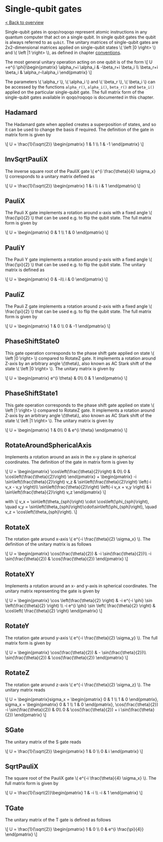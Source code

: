 # Single-qubit gates

[< Back to overview](intro.md)

Single-qubit gates in qoqo/roqoqo represent atomic instructions in any quantum computer that act on a single qubit. In single qubit gates the qubit is always referred to as `qubit`.  The unitary matrices of single-qubit gates are 2x2-dimensional matrices applied on single-qubit states  \\( \left \|0 \right> \\) and  \\( \left \|1 \right> \\), as defined in chapter [conventions](../conventions.md). 

The most general unitary operation acting on one qubit is of the form 
\\[ 
 U =e^{i \phi}\begin{pmatrix}
 \alpha_r+i \alpha_i & -\beta_r+i \beta_i \\\\
 \beta_r+i \beta_i & \alpha_r-i\alpha_i
 \end{pmatrix}
 \\]

The parameters \\( \alpha_r \\), \\( \alpha_i \\) and  \\( \beta_r \\), \\( \beta_i \\) can be accessed by the functions `alpha_r()`, `alpha_i()`, `beta_r()` and `beta_i()` applied on the particular single-qubit gate. The full matrix form of the single-qubit gates available in qoqo/roqoqo is documented in this chapter.

## Hadamard

The Hadamard gate when applied creates a superposition of states, and so it can be used to change the basis if required. The definition of the gate in matrix form is given by

\\[
 U = \frac{1}{\sqrt{2}} \begin{pmatrix}
 1 & 1 \\\\
  1 & -1
 \end{pmatrix}
\\]

## InvSqrtPauliX

The inverse square root of the PauliX gate  \\( e^{i \frac{\theta}{4} \sigma_x} \\) corresponds to a unitary matrix defined as

\\[
 U = \frac{1}{\sqrt{2}} \begin{pmatrix}
 1 & i \\\\
  i & 1
 \end{pmatrix}
\\]

## PauliX

The Pauli X gate implements a rotation around x-axis with a fixed angle \\( \frac{\pi}{2} \\) that can be used e.g. to flip the qubit state. The full matrix form is given by 

\\[
 U = \begin{pmatrix}
 0 & 1 \\\\
 1 & 0
 \end{pmatrix}
\\]

## PauliY

The Pauli Y gate implements a rotation around y-axis with a fixed angle \\( \frac{\pi}{2} \\) that can be used e.g. to flip the qubit state. The unitary matrix is defined as

\\[
 U = \begin{pmatrix}
 0 & -i\\\\
 i & 0
 \end{pmatrix}
\\]

## PauliZ

The Pauli Z gate implements a rotation around z-axis with a fixed angle \\( \frac{\pi}{2} \\) that can be used e.g. to flip the qubit state. The full matrix form is given by

\\[
 U = \begin{pmatrix}
 1 & 0 \\\\
 0 & -1
 \end{pmatrix}
\\]

## PhaseShiftState0

This gate operation corresponds to the phase shift gate applied on state \\( \left \|0 \right> \\) compared to RotateZ gate. It implements a rotation around Z-axis by an arbitrary angle \\(\theta\\), also known as AC Stark shift of the state \\( \left \|0 \right> \\). The unitary matrix is given by

\\[
 U = \begin{pmatrix}
 e^{i \theta} & 0\\\\
  0 & 1
 \end{pmatrix}
\\]

## PhaseShiftState1

This gate operation corresponds to the phase shift gate applied on state \\( \left \|1 \right> \\) compared to RotateZ gate. It implements a rotation around Z-axis by an arbitrary angle \\(\theta\\), also known as AC Stark shift of the state \\( \left \|1 \right> \\). The unitary matrix is given by

\\[
 U = \begin{pmatrix}
  1 & 0\\\\
  0 & e^{i \theta}
 \end{pmatrix}
\\]

## RotateAroundSphericalAxis

Implements a rotation around an axis in the x-y plane in spherical coordinates. The definition of the gate in matrix form is given by

\\[
 U = \begin{pmatrix}
 \cos\left(\frac{\theta}{2}\right) & 0\\\\
 0 & \cos\left(\frac{\theta}{2}\right)
 \end{pmatrix}
 \+ \begin{pmatrix}
 -i \sin\left(\frac{\theta}{2}\right) v_z  &  \sin\left(\frac{\theta}{2}\right) \left(-i v_x - v_y \right)\\\\
 \sin\left(\frac{\theta}{2}\right) \left(-i v_x + v_y \right) & i \sin\left(\frac{\theta}{2}\right) v_z
 \end{pmatrix}
\\]


with \\[ v_x = \sin\left(\theta_{sph}\right) \cdot \cos\left(\phi_{sph}\right), \quad v_y = \sin\left(\theta_{sph}\right)\cdot\sin\left(\phi_{sph}\right), \quad v_z = \cos\left(\theta_{sph}\right). \\]

## RotateX

The rotation gate around x-axis \\( e^{-i \frac{\theta}{2} \sigma_x} \\). The definition of the unitary matrix is as follows

\\[
 U = \begin{pmatrix}
 \cos(\frac{\theta}{2}) & -i \sin(\frac{\theta}{2})\\\\
 -i \sin(\frac{\theta}{2}) & \cos(\frac{\theta}{2})
 \end{pmatrix}
\\]

## RotateXY

Implements a rotation around an x- and y-axis in spherical coordinates. The unitary matrix representing the gate is given by

\\[
 U  = \begin{pmatrix}
 \cos \left(\frac{\theta}{2} \right) & -i e^{-i \phi} \sin \left(\frac{\theta}{2} \right) \\\\
 -i e^{i \phi} \sin \left( \frac{\theta}{2} \right) & \cos\left( \frac{\theta}{2} \right)
 \end{pmatrix}
 \\]

## RotateY

The rotation gate around y-axis \\( e^{-i \frac{\theta}{2} \sigma_y} \\). The full matrix form is given by

\\[
 U = \begin{pmatrix}
 \cos(\frac{\theta}{2}) &  - \sin(\frac{\theta}{2})\\\\
 \sin(\frac{\theta}{2})  & \cos(\frac{\theta}{2})
 \end{pmatrix}
\\]

## RotateZ

The rotation gate around z-axis \\( e^{-i \frac{\theta}{2} \sigma_z} \\). The unitary matrix reads

\\[
 U = \begin{pmatrix}sigma_x = \begin{pmatrix} 0 & 1 \\\\ 1 & 0 \end{pmatrix}, sigma_x = \begin{pmatrix} 0 & 1 \\\\ 1 & 0 \end{pmatrix}, 
 \cos(\frac{\theta}{2})  -i \sin(\frac{\theta}{2}) & 0\\\\
 0 & \cos(\frac{\theta}{2}) + i \sin(\frac{\theta}{2})
 \end{pmatrix}
\\]

## SGate

The unitary matrix of the S gate reads

\\[
 U = \frac{1}{\sqrt{2}} \begin{pmatrix}
 1 & 0 \\\\
  0 & i
 \end{pmatrix}
\\]

## SqrtPauliX

The square root of the PauliX gate \\( e^{-i \frac{\theta}{4} \sigma_x} \\). The full matrix form is given by

\\[
 U = \frac{1}{\sqrt(2)}\begin{pmatrix}
 1 & -i \\\\
 -i & 1
 \end{pmatrix}
\\]

## TGate

The unitary matrix of the T gate is defined as follows

\\[
 U = \frac{1}{\sqrt{2}} \begin{pmatrix}
 1 & 0 \\\\
  0 & e^{i \frac{\pi}{4}}
 \end{pmatrix}
\\]
